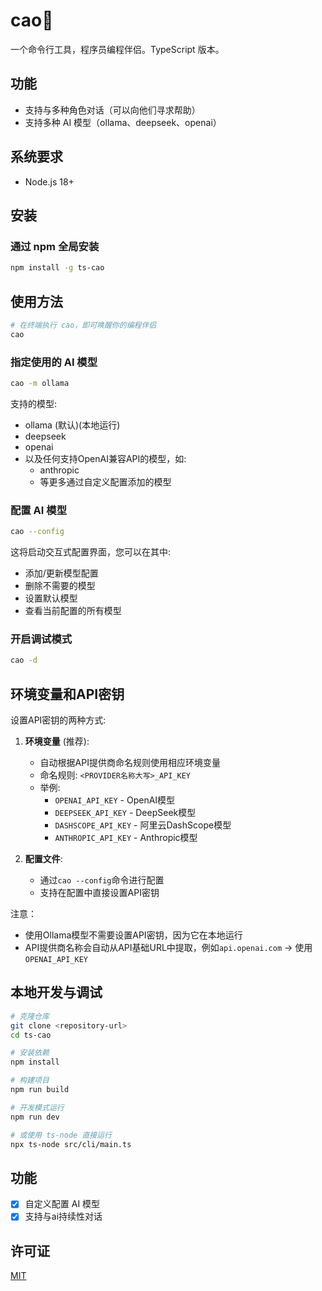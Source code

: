 # cao🌿

一个命令行工具，程序员编程伴侣。TypeScript 版本。

## 功能

-   支持与多种角色对话（可以向他们寻求帮助）
-   支持多种 AI 模型（ollama、deepseek、openai）

## 系统要求

-   Node.js 18+

## 安装

### 通过 npm 全局安装

```bash
npm install -g ts-cao
```

## 使用方法

```bash
# 在终端执行 cao，即可唤醒你的编程伴侣
cao
```

### 指定使用的 AI 模型

```bash
cao -m ollama
```

支持的模型:

-   ollama (默认)(本地运行)
-   deepseek
-   openai
-   以及任何支持OpenAI兼容API的模型，如:
    -   anthropic
    -   等更多通过自定义配置添加的模型

### 配置 AI 模型

```bash
cao --config
```

这将启动交互式配置界面，您可以在其中:

-   添加/更新模型配置
-   删除不需要的模型
-   设置默认模型
-   查看当前配置的所有模型

### 开启调试模式

```bash
cao -d
```

## 环境变量和API密钥

设置API密钥的两种方式:

1. **环境变量** (推荐):

    - 自动根据API提供商命名规则使用相应环境变量
    - 命名规则: `<PROVIDER名称大写>_API_KEY`
    - 举例:
        - `OPENAI_API_KEY` - OpenAI模型
        - `DEEPSEEK_API_KEY` - DeepSeek模型
        - `DASHSCOPE_API_KEY` - 阿里云DashScope模型
        - `ANTHROPIC_API_KEY` - Anthropic模型

2. **配置文件**:
    - 通过`cao --config`命令进行配置
    - 支持在配置中直接设置API密钥

注意：

-   使用Ollama模型不需要设置API密钥，因为它在本地运行
-   API提供商名称会自动从API基础URL中提取，例如`api.openai.com` → 使用`OPENAI_API_KEY`

## 本地开发与调试

```bash
# 克隆仓库
git clone <repository-url>
cd ts-cao

# 安装依赖
npm install

# 构建项目
npm run build

# 开发模式运行
npm run dev

# 或使用 ts-node 直接运行
npx ts-node src/cli/main.ts
```

## 功能

-   [x] 自定义配置 AI 模型
-   [x] 支持与ai持续性对话

## 许可证

[MIT](LICENSE)
